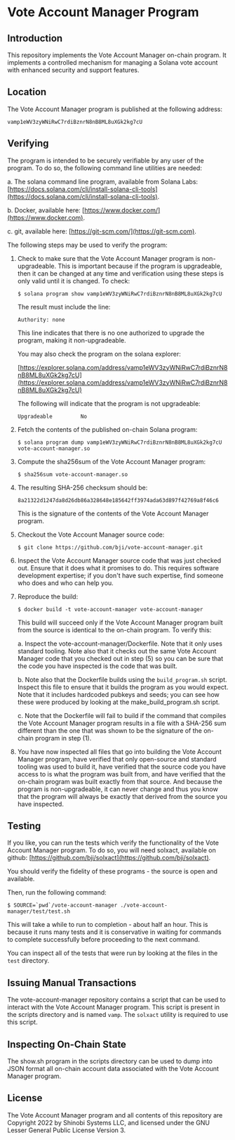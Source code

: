 
# Vote Account Manager Program

## Introduction

This repository implements the Vote Account Manager on-chain program.  It implements a
controlled mechanism for managing a Solana vote account with enhanced security and
support features.


## Location

The Vote Account Manager program is published at the following address:

`vamp1eWV3zyWNiRwC7rdiBznrN8nB8ML8uXGk2kg7cU`


## Verifying

The program is intended to be securely verifiable by any user of the program.  To do
so, the following command line utilities are needed:

a. The solana command line program, available from Solana Labs: [https://docs.solana.com/cli/install-solana-cli-tools](https://docs.solana.com/cli/install-solana-cli-tools).

b. Docker, available here: [https://www.docker.com/](https://www.docker.com).

c. git, available here: [https://git-scm.com/](https://git-scm.com).

The following steps may be used to verify the program:

1. Check to make sure that the Vote Account Manager program is non-upgradeable.  This is
   important because if the program is upgradeable, then it can be changed at any time
   and verification using these steps is only valid until it is changed.  To check:

   ```$ solana program show vamp1eWV3zyWNiRwC7rdiBznrN8nB8ML8uXGk2kg7cU```

   The result must include the line:

    ```Authority: none```

    This line indicates that there is no one authorized to upgrade the program, making it
    non-upgradeable.

    You may also check the program on the solana explorer:

    [https://explorer.solana.com/address/vamp1eWV3zyWNiRwC7rdiBznrN8nB8ML8uXGk2kg7cU](https://explorer.solana.com/address/vamp1eWV3zyWNiRwC7rdiBznrN8nB8ML8uXGk2kg7cU)

    The following will indicate that the program is not upgradeable:

    ```Upgradeable         No```
   
2. Fetch the contents of the published on-chain Solana program:

   ```$ solana program dump vamp1eWV3zyWNiRwC7rdiBznrN8nB8ML8uXGk2kg7cU vote-account-manager.so```

3. Compute the sha256sum of the Vote Account Manager program:

   ```$ sha256sum vote-account-manager.so```

4. The resulting SHA-256 checksum should be:

   `8a21322d1247da8d26db86a328648e185642ff3974ada63d897f42769a8f46c6`

   This is the signature of the contents of the Vote Account Manager program.

5. Checkout the Vote Account Manager source code:

   ```$ git clone https://github.com/bji/vote-account-manager.git```

6. Inspect the Vote Account Manager source code that was just checked out.  Ensure that it does
   what it promises to do.  This requires software development expertise; if you don't have
   such expertise, find someone who does and who can help you.

7. Reproduce the build:

   ```$ docker build -t vote-account-manager vote-account-manager```

   This build will succeed only if the Vote Account Manager program built from the source is
   identical to the on-chain program.  To verify this:

   a. Inspect the vote-account-manager/Dockerfile.  Note that it only uses standard tooling.  Note
      also that it checks out the same Vote Account Manager code that you checked out in step (5)
      so you can be sure that the code you have inspected is the code that was built.

   b. Note also that the Dockerfile builds using the `build_program.sh` script.  Inspect this
      file to ensure that it builds the program as you would expect.  Note that it includes
      hardcoded pubkeys and seeds; you can see how these were produced by looking at the
      make_build_program.sh script.

   c. Note that the Dockerfile will fail to build if the command that compiles the Vote Account
      Manager program results in a file with a SHA-256 sum different than the one that was
      shown to be the signature of the on-chain program in step (1).

8. You have now inspected all files that go into building the Vote Account Manager program, have
   verified that only open-source and standard tooling was used to build it, have verified that
   the source code you have access to is what the program was built from, and have verified
   that the on-chain program was built exactly from that source.  And because the program
   is non-upgradeable, it can never change and thus you know that the program will always be
   exactly that derived from the source you have inspected.


## Testing

If you like, you can run the tests which verify the functionality of the Vote Account Manager
program.  To do so, you will need solxact, available on github: [https://github.com/bji/solxact](https://github.com/bji/solxact).

You should verify the fidelity of these programs - the source is open and available.

Then, run the following command:

```$ SOURCE=`pwd`/vote-account-manager ./vote-account-manager/test/test.sh```

This will take a while to run to completion - about half an hour.  This is because it runs many
tests and it is conservative in waiting for commands to complete successfully before proceeding
to the next command.

You can inspect all of the tests that were run by looking at the files in the `test` directory.


## Issuing Manual Transactions


The vote-account-manager repository contains a script that can be used to interact with the
Vote Account Manager program.  This script is present in the scripts directory and is named `vamp`.
The `solxact` utility is required to use this script.


## Inspecting On-Chain State


The show.sh program in the scripts directory can be used to dump into JSON format all
on-chain account data associated with the Vote Account Manager program.


## License

The Vote Account Manager program and all contents of this repository are Copyright 2022
by Shinobi Systems LLC, and licensed under the GNU Lesser General Public License Version 3.
